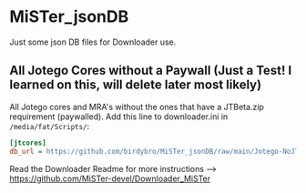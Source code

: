 # MiSTer_jsonDB
Just some json DB files for Downloader use.

## All Jotego Cores without a Paywall (Just a Test! I learned on this, will delete later most likely)

All Jotego cores and MRA's without the ones that have a JTBeta.zip requirement (paywalled). Add this line to downloader.ini in `/media/fat/Scripts/`:

```ini
[jtcores]
db_url = https://github.com/birdybro/MiSTer_jsonDB/raw/main/Jotego-NoJTBeta.json.zip
```

Read the Downloader Readme for more instructions --> https://github.com/MiSTer-devel/Downloader_MiSTer
